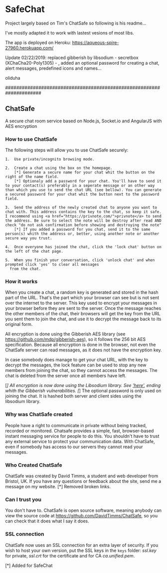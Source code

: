 # SafeChat

Project largely based on Tim's ChatSafe so following is his readme...

I've mostly adapted it to work with lastest vesions of most libs.

The app is deployed on Heroku: https://aqueous-spire-27960.herokuapp.com/

Update 02/22/2019: replaced gibberish by libsodium - secretbox (XChaCha20-Poly1305) - , added an optional password for creating a chat, alert messages, predefined icons and names...

oliduha

#####################################################################

## ChatSafe

A secure chat room service based on Node.js, Socket.io and AngularJS with AES encryption

### How to use ChatSafe

The following steps will allow you to use ChatSafe securely:

    1.  Use private/incognito browsing mode.

    2.  Create a chat using the box on the homepage.
        [*] Generate a secure name for your chat whit the button on the right of the name field.
        [*] Optionaly add a password for your chat. You'll have to send it to your contact(s) preferably in a seperate message or an other way than which you use to send the chat URL (see bellow). You can generate a secured password for your chat whit the button next to the password field.

    3.  Send the address of the newly created chat to anyone you want to chat with. This address contains the key to the chat, so keep it safe. I recommend using <a href="https://privnote.com/">privnote</a> to send the address. Be sure to select the note will be destroy after read AND check "do not ask confirmation before showing and destroying the note"
        [*] If you added a password for you chat, send it to the same person(s) whith the address or, better, using another note or another secure way you trust.

    4.  Once everyone has joined the chat, click the 'lock chat' button on the left of the chat page.

    5.  When you finish your conversation, click 'unlock chat' and when prompted click 'yes' to clear all messages
      from the chat.

### How it works

  When you create a chat, a random key is generated and stored in the hash part of the URL. That's the part which
  your browser can see but is not sent over the internet to the server. This key used to encrypt your messages
  in your browser before they are sent to the server. Once the message reaches the other members of the chat,
  their browsers will get the key from the URL you sent them to join the chat, and use it to decrypt the message
  back to its original form.

  All encryption is done using the Gibberish AES library (see <https://github.com/mdp/gibberish-aes>), so it
  follows the 256 bit AES specification. Because all encryption is done in the browser, not even the ChatSafe server
  can read messages, as it does not have the encryption key.

  In case somebody does manage to get your chat URL, with the key to decrypt the messages, the lock feature can be used
  to stop any new members from joining the chat, so they cannot access the messages. The chat is deleted from the server
  once all members have left.

  [*] All encryption is now done using the Libsodium library. See ['here'](https://github.com/jedisct1/libsodium), ending whith the Gibberish vulnerabilities.
  [*] The optional password is only used on joining the chat. It is hashed both server and client sides using the libsodium library.

### Why was ChatSafe created

  People have a right to communicate in private without being tracked, recorded or monitored. Chatsafe provides
  a simple, fast, browser-based instant messaging service for people to do this. You shouldn't have to trust any
  external service to protect your communication data. With ChatSafe, even if somebody has access to our servers
  they cannot read your messages.

### Who Created ChatSafe

  ChatSafe was created by
  David Timms,
  a student and web developer from Bristol, UK. If you have any questions or feedback about the site, send me a message on my website. [*] Removed broken links.

### Can I trust you

  You don't have to. ChatSafe is open source software, meaning anybody can view the source code at <https://github.com/DavidTimms/ChatSafe>, so you can check that it does what I say it does.

### SSL connection

ChatSafe now uses an SSL connection for an extra layer of security. If you wish to host your own version, put the SSL keys in the ```keys``` folder: *ssl.key* for private, *ssl.crt* for the certificate and for CA *ca.unified.pem*.

[*] Added for SafeChat
